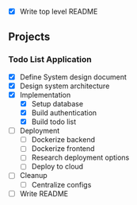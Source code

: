 - [x] Write top level README

## Projects

### Todo List Application

- [x] Define System design document
- [x] Design system architecture
- [x] Implementation
  - [x] Setup database
  - [x] Build authentication
  - [x] Build todo list
- [ ] Deployment
  - [ ] Dockerize backend
  - [ ] Dockerize frontend
  - [ ] Research deployment options
  - [ ] Deploy to cloud
- [ ] Cleanup
  - [ ] Centralize configs
- [ ] Write README